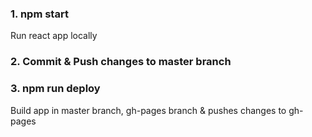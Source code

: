 ### 1. npm start
Run react app locally
### 2. Commit & Push changes to master branch
### 3. npm run deploy
Build app in master branch, gh-pages branch & pushes changes to gh-pages
